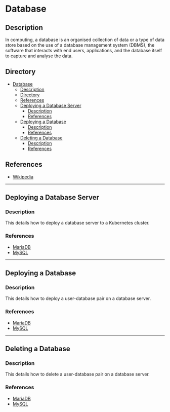 # Database

## Description

In computing, a database is an organised collection of data or a type of data store based on the use of a database management system (DBMS), the software that interacts with end users, applications, and the database itself to capture and analyse the data.

## Directory

- [Database](#database)
  - [Description](#description)
  - [Directory](#directory)
  - [References](#references)
  - [Deploying a Database Server](#deploying-a-database-server)
    - [Description](#description-1)
    - [References](#references-1)
  - [Deploying a Database](#deploying-a-database)
    - [Description](#description-2)
    - [References](#references-2)
  - [Deleting a Database](#deleting-a-database)
    - [Description](#description-3)
    - [References](#references-3)

## References

- [Wikipedia](https://en.wikipedia.org/wiki/Database)

---

## Deploying a Database Server

### Description

This details how to deploy a database server to a Kubernetes cluster.

### References

- [MariaDB](mariadb.md#deploying-mariadb-server)
- [MySQL](mysql.md#deploying-mysql-server)

---

## Deploying a Database

### Description

This details how to deploy a user-database pair on a database server.

### References

- [MariaDB](mariadb.md#deploying-mariadb-database)
- [MySQL](mysql.md#deploying-mysql-database)

---

## Deleting a Database

### Description

This details how to delete a user-database pair on a database server.

### References

- [MariaDB](mariadb.md#deleting-mariadb-database)
- [MySQL](mysql.md#deleting-mysql-database)
